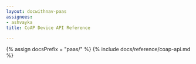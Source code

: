 ```yaml
---
layout: docwithnav-paas
assignees:
- ashvayka
title: CoAP Device API Reference

---
```


{% assign docsPrefix = "paas/" %}
{% include docs/reference/coap-api.md %}
